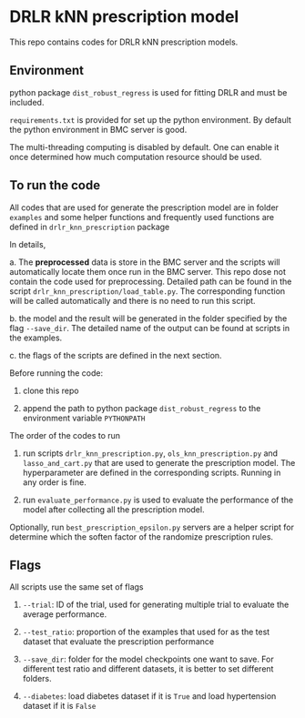 # DRLR kNN prescription model

This repo contains codes for DRLR kNN prescription models.

## Environment

python package ``dist_robust_regress`` is used for fitting DRLR and must be included.

``requirements.txt`` is provided for set up the python environment. By default the python environment in BMC server is good. 

The multi-threading computing is disabled by default. One can enable it once determined how much computation resource should be used.  

## To run the code

All codes that are used for generate the prescription model are in folder ``examples`` and some helper functions 
and frequently used functions are defined in ``drlr_knn_prescription`` package


In details,

a. The **preprocessed** data is store in the BMC server and the scripts will automatically locate them once run in the BMC
server. This repo dose not contain the code used for preprocessing. Detailed path can be found in the script
``drlr_knn_prescription/load_table.py``. The corresponding function will be called automatically
 and there is no need to run this script. 
 
b. the model and the result will be generated in the folder specified by the flag ``--save_dir``. The detailed name of
the output can be found at scripts in the examples.

c. the flags of the scripts are defined in the next section.

Before running the code:

1. clone this repo

2. append the path to python package ``dist_robust_regress`` to the environment variable ``PYTHONPATH``

The order of the codes to run

1. run scripts ``drlr_knn_prescription.py``, ``ols_knn_prescription.py`` and ``lasso_and_cart.py`` that are used to 
generate  the prescription model. The hyperparameter are defined in the corresponding scripts. Running in any order is fine.

1. run ``evaluate_performance.py`` is used to evaluate the performance of the model after collecting all the prescription
 model.
  
Optionally, run ``best_prescription_epsilon.py`` servers are a helper script for determine which the soften factor of the randomize
prescription rules.



## Flags

All scripts use the same set of flags

1. ``--trial``: ID of the trial, used for generating multiple trial to evaluate the average performance.

1. ``--test_ratio``: proportion of the examples that used for as the test dataset that evaluate the prescription performance

1. ``--save_dir``: folder for the model checkpoints one want to save. For different test ratio and different datasets, it is better to set different folders.

1. ``--diabetes``: load diabetes dataset if it is ``True`` and load hypertension dataset if it is ``False``
